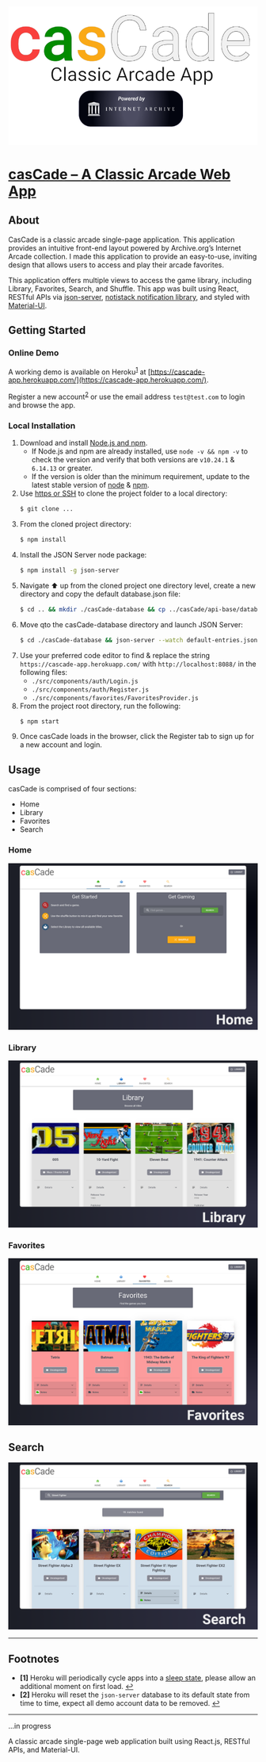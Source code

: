 
![casCade Logo with Internet Arcade citation](./src/assets/documentation/casCade-Logo-sc.png)
# [casCade &#8211; A Classic Arcade Web App](https://cascade-app.herokuapp.com/)

## About

CasCade is a classic arcade single-page application. This application provides an intuitive front-end layout powered by Archive.org’s Internet Arcade collection. I made this application to provide an easy-to-use, inviting design that allows users to access and play their arcade favorites. 

This application offers multiple views to access the game library, including Library, Favorites, Search, and Shuffle. This app was built using React, RESTful APIs via [json-server](https://github.com/typicode/json-server), [notistack notification library](https://github.com/iamhosseindhv/notistack), and styled with [Material-UI](https://github.com/mui-org/material-ui).

## Getting Started

### Online Demo

A working demo is available on Heroku<sup id="a1">[1](#f1)</sup> at [https://cascade-app.herokuapp.com/](https://cascade-app.herokuapp.com/).

Register a new account<sup id="a2">[2](#f2)</sup> or use the email address `test@test.com` to login and browse the app.

### Local Installation

1.  Download and install [Node.js and npm](https://docs.npmjs.com/downloading-and-installing-node-js-and-npm).
    - If Node.js and npm are already installed, use `node -v && npm -v` to check the version and verify that both versions are `v10.24.1` & `6.14.13` or greater.
    - If the version is older than the minimum requirement, update to the latest stable version of [node](https://docs.npmjs.com/try-the-latest-stable-version-of-node) & [npm](https://docs.npmjs.com/try-the-latest-stable-version-of-npm).
2. Use [https or SSH](https://docs.github.com/en/github/authenticating-to-github/keeping-your-account-and-data-secure/about-authentication-to-github#authenticating-with-the-command-line) to clone the project folder to a local directory:
    ```Bash
    $ git clone ...
    ```
3. From the cloned project directory:
    ```Bash
    $ npm install
    ```
4. Install the JSON Server node package:
    ```Bash
    $ npm install -g json-server
    ```
5. Navigate ⬆ up from the cloned project one directory level, create a new directory and copy the default database.json file:
    ```Bash
    $ cd .. && mkdir ./casCade-database && cp ../casCade/api-base/database.json ./casCade-database
    ```
6. Move qto the casCade-database directory and launch JSON Server:
    ```Bash
    $ cd ./casCade-database && json-server --watch default-entries.json --port 8088
    ```
7.  Use your preferred code editor to find & replace the string `https://cascade-app.herokuapp.com/` with `http://localhost:8088/` in the following files:
    - `./src/components/auth/Login.js`
    - `./src/components/auth/Register.js`
    - `./src/components/favorites/FavoritesProvider.js`
8. From the project root directory, run the following:
    ```Bash
    $ npm start
    ```
9. Once casCade loads in the browser, click the Register tab to sign up for a new account and login.

## Usage

casCade is comprised of four sections:
- Home
- Library
- Favorites
- Search

### Home
![casCade Home View](./src/assets/documentation/cas-home-rm.png)


### Library
![casCade Library View](./src/assets/documentation/cas-library-rm.png)


### Favorites
![casCade Favorites View](./src/assets/documentation/cas-favorites-rm.png)

## Search
![casCade Search View](./src/assets/documentation/cas-search-rm.png)

---

## Footnotes
- <b id="f1">[1]</b> Heroku will periodically cycle apps into a [sleep state](https://blog.heroku.com/app_sleeping_on_heroku), please allow an additional moment on first load.  [↩](#a1)
- <b id="f2">[2]</b> Heroku will reset the `json-server` database to its default state from time to time, expect all demo account data to be removed.  [↩](#a2)

---
...in progress


A classic arcade single-page web application built using React.js, RESTful APIs, and Material-UI.